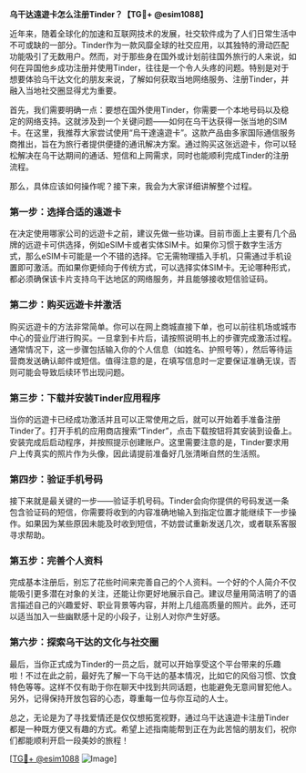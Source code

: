 **乌干达遠遊卡怎么注册Tinder？【TG💪+ @esim1088】**

近年来，随着全球化的加速和互联网技术的发展，社交软件成为了人们日常生活中不可或缺的一部分。Tinder作为一款风靡全球的社交应用，以其独特的滑动匹配功能吸引了无数用户。然而，对于那些身在国外或计划前往国外旅行的人来说，如何在异国他乡成功注册并使用Tinder，往往是一个令人头疼的问题。特别是对于想要体验乌干达文化的朋友来说，了解如何获取当地网络服务、注册Tinder，并融入当地社交圈显得尤为重要。

首先，我们需要明确一点：要想在国外使用Tinder，你需要一个本地号码以及稳定的网络支持。这就涉及到一个关键问题——如何在乌干达获得一张当地的SIM卡。在这里，我推荐大家尝试使用“烏干達遠遊卡”。这款产品由多家国际通信服务商推出，旨在为旅行者提供便捷的通讯解决方案。通过购买这张远遊卡，你可以轻松解决在乌干达期间的通话、短信和上网需求，同时也能顺利完成Tinder的注册流程。

那么，具体应该如何操作呢？接下来，我会为大家详细讲解整个过程。

### 第一步：选择合适的遠遊卡

在决定使用哪家公司的远遊卡之前，建议先做一些功课。目前市面上主要有几个品牌的远遊卡可供选择，例如eSIM卡或者实体SIM卡。如果你习惯于数字生活方式，那么eSIM卡可能是一个不错的选择。它无需物理插入手机，只需通过手机设置即可激活。而如果你更倾向于传统方式，可以选择实体SIM卡。无论哪种形式，都必须确保该卡片支持乌干达地区的网络服务，并且能够接收短信验证码。

### 第二步：购买远遊卡并激活

购买远遊卡的方法非常简单。你可以在网上商城直接下单，也可以前往机场或城市中心的营业厅进行购买。一旦拿到卡片后，请按照说明书上的步骤完成激活过程。通常情况下，这一步骤包括输入你的个人信息（如姓名、护照号等），然后等待运营商发送确认邮件或短信。值得注意的是，在填写信息时一定要保证准确无误，否则可能会导致后续环节出现问题。

### 第三步：下载并安装Tinder应用程序

当你的远遊卡已经成功激活并且可以正常使用之后，就可以开始着手准备注册Tinder了。打开手机的应用商店搜索“Tinder”，点击下载按钮将其安装到设备上。安装完成后启动程序，并按照提示创建账户。这里需要注意的是，Tinder要求用户上传真实的照片作为头像，因此请提前准备好几张清晰自然的生活照。

### 第四步：验证手机号码

接下来就是最关键的一步——验证手机号码。Tinder会向你提供的号码发送一条包含验证码的短信，你需要将收到的内容准确地输入到指定位置才能继续下一步操作。如果因为某些原因未能及时收到短信，不妨尝试重新发送几次，或者联系客服寻求帮助。

### 第五步：完善个人资料

完成基本注册后，别忘了花些时间来完善自己的个人资料。一个好的个人简介不仅能吸引更多潜在对象的关注，还能让你更好地展示自己。建议尽量用简洁明了的语言描述自己的兴趣爱好、职业背景等内容，并附上几组高质量的照片。此外，还可以适当加入一些幽默感十足的小段子，让别人对你产生好感。

### 第六步：探索乌干达的文化与社交圈

最后，当你正式成为Tinder的一员之后，就可以开始享受这个平台带来的乐趣啦！不过在此之前，最好先了解一下乌干达的基本情况，比如它的风俗习惯、饮食特色等等。这样不仅有助于你在聊天中找到共同话题，也能避免无意间冒犯他人。另外，记得保持开放包容的心态，尊重每一位与你互动的人士。

总之，无论是为了寻找爱情还是仅仅想拓宽视野，通过乌干达遠遊卡注册Tinder都是一种既方便又有趣的方式。希望上述指南能帮到正在为此苦恼的朋友们，祝你们都能顺利开启一段美妙的旅程！

[[TG💪+ @esim1088](https://t.me/s/esim1088) ![Image](https://i.postimg.cc/4NQfJmqS/Snipaste-2025-05-13-00-14-12.png)]